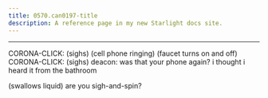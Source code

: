 ```yaml
---
title: 0570.can0197-title
description: A reference page in my new Starlight docs site.
---
```

----- 
CORONA-CLICK: (sighs) 
(cell phone ringing) 
(faucet turns on and off) 
CORONA-CLICK: (sighs) 
deacon: was that your phone again? 
 i thought i heard it from the bathroom
 
(swallows liquid) are you sigh-and-spin? 
 
